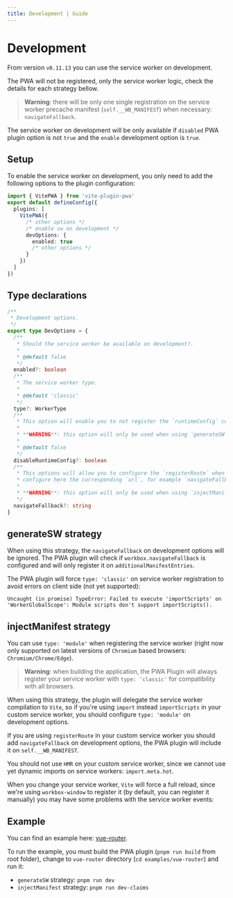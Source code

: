 ```yaml
---
title: Development | Guide
---
```


# Development

From version `v0.11.13` you can use the service worker on development.

The PWA will not be registered, only the service worker logic, check the details for each strategy bellow.

> **Warning**: there will be only one single registration on the service worker precache manifest (`self.__WB_MANIFEST`) 
when necessary: `navigateFallback`.

The service worker on development will be only available if `disabled` PWA plugin option is not `true` and the `enable` 
development option is `true`.

## Setup

To enable the service worker on development, you only need to add the following options to the plugin configuration:

```ts
import { VitePWA } from 'vite-plugin-pwa'
export default defineConfig({
  plugins: [
    VitePWA({
      /* other options */
      /* enable sw on development */  
      devOptions: {
        enabled: true
        /* other options */  
      }
    })
  ]    
})
```

## Type declarations

```ts
/**
 * Development options.
 */
export type DevOptions = {
  /**
   * Should the service worker be available on development?.
   *
   * @default false
   */
  enabled?: boolean
  /**
   * The service worker type.
   *
   * @default 'classic'
   */
  type?: WorkerType
  /**
   * This option will enable you to not register the `runtimeConfig` configured on `workbox.runtimeConfig` option on development.
   *
   * **WARNING**: this option will only be used when using `generateSW` strategy.
   *
   * @default false
   */
  disableRuntimeConfig?: boolean
  /**
   * This options will allow you to configure the `registerRoute` when using `registerRoute` for `offline` support:,
   * configure here the corresponding `url`, for example `navigateFallback: 'index.html'`.
   *
   * **WARNING**: this option will only be used when using `injectManifest` strategy.   
   */
  navigateFallback?: string
}
```

## generateSW strategy

When using this strategy, the `navigateFallback` on development options will be ignored. The PWA plugin will check if
`workbox.navigateFallback` is configured and will only register it on `additionalManifestEntries`.

The PWA plugin will force `type: 'classic'` on service worker registration to avoid errors on client side (not yet supported):

```shell
Uncaught (in promise) TypeError: Failed to execute 'importScripts' on 'WorkerGlobalScope': Module scripts don't support importScripts().
```

## injectManifest strategy

You can use `type: 'module'` when registering the service worker (right now only supported on latest versions of `Chromium` based browsers: `Chromium/Chrome/Edge`).

> **Warning**: when building the application, the PWA Plugin will always register your service worker with `type: 'classic'` for compatibility with all browsers.

When using this strategy, the plugin will delegate the service worker compilation to `Vite`, so if you're using `import` 
instead `importScripts` in your custom service worker, you should configure `type: 'module'` on development options.

If you are using `registerRoute` in your custom service worker you should add `navigateFallback` on development options,
the PWA plugin will include it on `self.__WB_MANIFEST`.

You should not use `HMR` on your custom service worker, since we cannot use yet dynamic imports on service workers: `import.meta.hot`.

When you change your service worker, `Vite` will force a full reload, since we're using `workbox-window` to register it 
(by default, you can register it manually) you may have some problems with the service worker events:

<HeuristicWorkboxWindow />

## Example

You can find an example here: [vue-router](https://github.com/antfu/vite-plugin-pwa/tree/main/examples/vue-router).

To run the example, you must build the PWA plugin (`pnpm run build` from root folder), change to `vue-router` directory 
(`cd examples/vue-router`) and run it:
- `generateSW` strategy: `pnpm run dev`
- `injectManifest` strategy: `pnpm run dev-claims`
